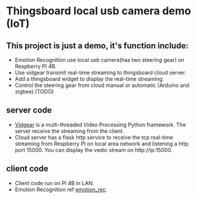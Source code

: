 # Thingsboard local usb camera demo (IoT)

## This project is just a demo, it's function include:
- Emotion Recognition use local usb camera(has two steering gear) on Respberry PI 4B.
- Use vidgear transmit real-time streaming to thingsboard cloud server.
- Add a thingsboard widget to display the real-time streaming.
- Control the steering gear from cloud manual or automatic (Arduino and zigbee).(TODO)

## server code
- [Vidgear](https://github.com/abhiTronix/vidgear) is a multi-threaded Video Processing Python framework. The server receive the streaming from the client.
- Cloud server has a flask http service to receive the tcp real-time streaming from Respberry PI on local area network and listening a http port 15000. You can display the vedio stream on http://ip:15000.

## client code
- Client code run on PI 4B in LAN. 
- Emotion Recognition ref [emotion_rec](https://github.com/omar178/Emotion-recognition).
